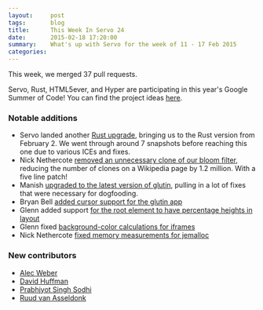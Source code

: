 ```yaml
---
layout:     post
tags:       blog
title:      This Week In Servo 24
date:       2015-02-18 17:20:00
summary:    What's up with Servo for the week of 11 - 17 Feb 2015
categories: 
---
```



This week, we merged 37 pull requests.


Servo, Rust, HTML5ever, and Hyper are participating in this year's Google Summer of Code! You can find the project ideas [here](https://wiki.mozilla.org/Community:SummerOfCode15#Rust).

### Notable additions

 - Servo landed another [Rust upgrade](https://github.com/servo/servo/pull/4893), bringing us to the Rust version from February 2. We went through around 7 snapshots before reaching this one due to various ICEs and fixes.
 - Nick Nethercote [removed an unnecessary clone of our bloom filter](https://github.com/servo/servo/pull/4938), reducing the number of clones on a Wikipedia page by 1.2 million. With a five line patch!
 - Manish [upgraded to the latest version of glutin](https://github.com/servo/servo/pull/4946), pulling in a lot of fixes that were necessary for dogfooding.
 - Bryan Bell [added cursor support for the glutin app](https://github.com/servo/servo/pull/4896)
 - Glenn added support [for the root element to have percentage heights in layout](https://github.com/servo/servo/pull/4937)
 - Glenn fixed [background-color calculations for iframes](https://github.com/servo/servo/pull/4934)
 - Nick Nethercote [fixed memory measurements for jemalloc](https://github.com/servo/servo/pull/4917)

### New contributors

 - [Alec Weber](https://github.com/awlnx)
 - [David Huffman](https://github.com/storedbox)
 - [Prabhjyot Singh Sodhi](https://github.com/psdh)
 - [Ruud van Asseldonk](https://github.com/ruud-v-a)

